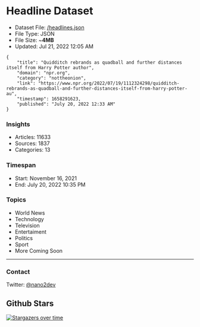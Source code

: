 # Headline Dataset

- Dataset File: [/headlines.json](https://raw.githubusercontent.com/fwd/news/master/headlines.json) 
- File Type: JSON
- File Size: ~**4MB**
- Updated: Jul 21, 2022 12:05 AM

```
{
    "title": "Quidditch rebrands as quadball and further distances itself from Harry Potter author",
    "domain": "npr.org",
    "category": "nottheonion",
    "link": "https://www.npr.org/2022/07/19/1112324298/quidditch-rebrands-as-quadball-and-further-distances-itself-from-harry-potter-au",
    "timestamp": 1658291623,
    "published": "July 20, 2022 12:33 AM"
}
```

### Insights

- Articles: 11633
- Sources: 1837
- Categories: 13

### Timespan

- Start: November 16, 2021
- End: July 20, 2022 10:35 PM

### Topics

- World News
- Technology
- Television
- Entertaiment
- Politics
- Sport
- More Coming Soon

---

### Contact 

Twitter: [@nano2dev](https://twitter.com/nano2dev)

## Github Stars

[![Stargazers over time](https://starchart.cc/fwd/news.svg)](https://starchart.cc/fwd/news)
	